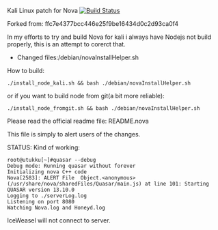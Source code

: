 Kali Linux patch for Nova [![Build Status](https://travis-ci.org/0xicl33n/Nova.svg?branch=master)](https://travis-ci.org/0xicl33n/Nova)


Forked from: ffc7e4377bcc446e25f9be16434d0c2d93ca0f4

In my efforts to try and build Nova for kali i always have Nodejs not build properly, this is an 
attempt to corerct that.


- Changed files:/debian/novaInstallHelper.sh


How to build:

    ./install_node_kali.sh && bash ./debian/novaInstallHelper.sh
or if you want to build node from git(a bit more reliable):

    ./install_node_fromgit.sh && bash ./debian/novaInstallHelper.sh


Please read the official readme file: README.nova

This file is simply to alert users of the changes.



STATUS: Kind of working:

    root@utukku[~]#quasar --debug
    Debug mode: Running quasar without forever
    Initializing nova C++ code
    Nova[2583]: ALERT File  Object.<anonymous> (/usr/share/nova/sharedFiles/Quasar/main.js) at line 101: Starting QUASAR version 13.10.0
    Logging to ./serverLog.log
    Listening on port 8080
    Watching Nova.log and Honeyd.log


IceWeasel will not connect to server.
